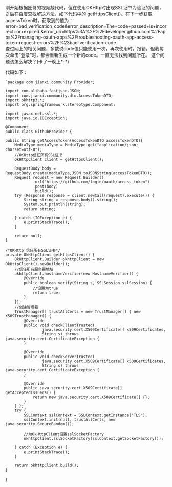   刚开始根据匠哥的视频敲代码，但在使用OKHttp时出现SSL证书为验证的问题，之后在百度查找解决方法，如下代码中的 
getHttpsClient()。在下一步获取accessToken时，获取到的值为：  
error=bad_verification_code&error_description=The+code+passed+is+incorrect+or+expired.&error_uri=https%3A%2F%2Fdeveloper.github.com%2Fapps%2Fmanaging-oauth-apps%2Ftroubleshooting-oauth-app-access-token-request-errors%2F%23bad-verification-code  
	查过网上的相关问题，多数说code值只能使用一次，再次使用时，报错。但我每次单击“登录”时，都会重新生成一个新的code。一直无法找到问题所在。
		这个问题该怎么解决？(卡了一晚上*-*)

代码如下：

	`package com.jianxi.community.Provider;

	import com.alibaba.fastjson.JSON;
	import com.jianxi.community.dto.AccessTokenDTO;
	import okhttp3.*;
	import org.springframework.stereotype.Component;

	import javax.net.ssl.*;
	import java.io.IOException;

	@Component
	public class GithubProvider {

    public String getAccessToken(AccessTokenDTO accessTokenDTO){
        MediaType mediaType = MediaType.get("application/json; charset=utf-8");
        //OKHttp信任所有SSL证书
        OkHttpClient client = getHttpsClient();

        RequestBody body = RequestBody.create(mediaType,JSON.toJSONString(accessTokenDTO));
        Request request = new Request.Builder()
                .url("https://github.com/login/oauth/access_token")
                .post(body)
                .build();
        try (Response response = client.newCall(request).execute()) {
            String string = response.body().string();
            System.out.println(string);
            return string;

        } catch (IOException e) {
            e.printStackTrace();
        }

        return null;
    }

    /*OKHttp 信任所有SSL证书*/
    private OkHttpClient getHttpsClient() {
        OkHttpClient.Builder okhttpClient = new OkHttpClient().newBuilder();
        //信任所有服务器地址
        okhttpClient.hostnameVerifier(new HostnameVerifier() {
            @Override
            public boolean verify(String s, SSLSession sslSession) {
                //设置为true
                return true;
            }
        });
        //创建管理器
        TrustManager[] trustAllCerts = new TrustManager[] { new X509TrustManager() {
            @Override
            public void checkClientTrusted(
                    java.security.cert.X509Certificate[] x509Certificates,
                    String s) throws java.security.cert.CertificateException {
            }

            @Override
            public void checkServerTrusted(
                    java.security.cert.X509Certificate[] x509Certificates,
                    String s) throws java.security.cert.CertificateException {
            }

            @Override
            public java.security.cert.X509Certificate[] getAcceptedIssuers() {
                return new java.security.cert.X509Certificate[] {};
            }
        } };
        try {
            SSLContext sslContext = SSLContext.getInstance("TLS");
            sslContext.init(null, trustAllCerts, new java.security.SecureRandom());

            //为OkHttpClient设置sslSocketFactory
            okhttpClient.sslSocketFactory(sslContext.getSocketFactory());

        } catch (Exception e) {
            e.printStackTrace();
        }

        return okhttpClient.build();
    }


}